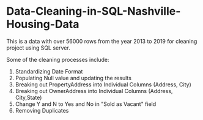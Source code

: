 # Data-Cleaning-in-SQL-Nashville-Housing-Data

This is a data with over 56000 rows from the year 2013 to 2019 for cleaning project using SQL server.

Some of the cleaning processes include:

 1. Standardizing Date Format
 2. Populating Null value and updating the results
 3. Breaking out PropertyAddress into Individual Columns (Address, City)
 4. Breaking out OwnerAddress into Individual Columns (Address, City,State)
 5. Change Y and N to Yes and No in "Sold as Vacant" field
 6. Removing Duplicates
